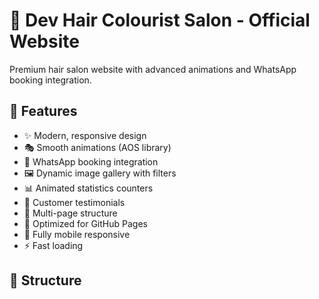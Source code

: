 # 🎨 Dev Hair Colourist Salon - Official Website

Premium hair salon website with advanced animations and WhatsApp booking integration.

## 🌟 Features

- ✨ Modern, responsive design
- 🎭 Smooth animations (AOS library)
- 📱 WhatsApp booking integration
- 🖼️ Dynamic image gallery with filters
- 📊 Animated statistics counters
- 💬 Customer testimonials
- 📝 Multi-page structure
- 🚀 Optimized for GitHub Pages
- 📱 Fully mobile responsive
- ⚡ Fast loading

## 📁 Structure
